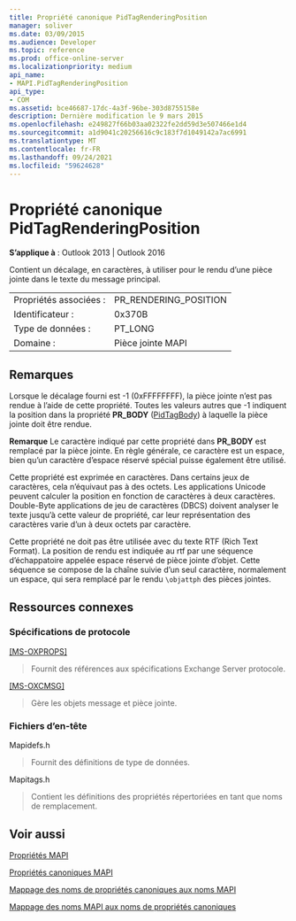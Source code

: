 ```yaml
---
title: Propriété canonique PidTagRenderingPosition
manager: soliver
ms.date: 03/09/2015
ms.audience: Developer
ms.topic: reference
ms.prod: office-online-server
ms.localizationpriority: medium
api_name:
- MAPI.PidTagRenderingPosition
api_type:
- COM
ms.assetid: bce46687-17dc-4a3f-96be-303d8755158e
description: Dernière modification le 9 mars 2015
ms.openlocfilehash: e249827f66b03aa02322fe2dd59d3e507466e1d4
ms.sourcegitcommit: a1d9041c20256616c9c183f7d1049142a7ac6991
ms.translationtype: MT
ms.contentlocale: fr-FR
ms.lasthandoff: 09/24/2021
ms.locfileid: "59624628"
---
```

# <a name="pidtagrenderingposition-canonical-property"></a>Propriété canonique PidTagRenderingPosition

  
  
**S’applique à** : Outlook 2013 | Outlook 2016 
  
Contient un décalage, en caractères, à utiliser pour le rendu d’une pièce jointe dans le texte du message principal.
  
|||
|:-----|:-----|
|Propriétés associées :  <br/> |PR_RENDERING_POSITION  <br/> |
|Identificateur :  <br/> |0x370B  <br/> |
|Type de données :  <br/> |PT_LONG  <br/> |
|Domaine :  <br/> |Pièce jointe MAPI  <br/> |
   
## <a name="remarks"></a>Remarques

Lorsque le décalage fourni est -1 (0xFFFFFFFF), la pièce jointe n’est pas rendue à l’aide de cette propriété. Toutes les valeurs autres que -1 indiquent la position dans la propriété **PR_BODY** ([PidTagBody](pidtagbody-canonical-property.md)) à laquelle la pièce jointe doit être rendue.
  
 **Remarque** Le caractère indiqué par cette propriété dans **PR_BODY** est remplacé par la pièce jointe. En règle générale, ce caractère est un espace, bien qu’un caractère d’espace réservé spécial puisse également être utilisé. 
  
Cette propriété est exprimée en caractères. Dans certains jeux de caractères, cela n’équivaut pas à des octets. Les applications Unicode peuvent calculer la position en fonction de caractères à deux caractères. Double-Byte applications de jeu de caractères (DBCS) doivent analyser le texte jusqu’à cette valeur de propriété, car leur représentation des caractères varie d’un à deux octets par caractère.
  
Cette propriété ne doit pas être utilisée avec du texte RTF (Rich Text Format). La position de rendu est indiquée au rtf par une séquence d’échappatoire appelée espace réservé de pièce jointe d’objet. Cette séquence se compose de la chaîne suivie d’un seul caractère, normalement un espace, qui sera remplacé par le rendu  `\objattph` des pièces jointes. 
  
## <a name="related-resources"></a>Ressources connexes

### <a name="protocol-specifications"></a>Spécifications de protocole

[[MS-OXPROPS]](https://msdn.microsoft.com/library/f6ab1613-aefe-447d-a49c-18217230b148%28Office.15%29.aspx)
  
> Fournit des références aux spécifications Exchange Server protocole.
    
[[MS-OXCMSG]](https://msdn.microsoft.com/library/7fd7ec40-deec-4c06-9493-1bc06b349682%28Office.15%29.aspx)
  
> Gère les objets message et pièce jointe.
    
### <a name="header-files"></a>Fichiers d’en-tête

Mapidefs.h
  
> Fournit des définitions de type de données.
    
Mapitags.h
  
> Contient les définitions des propriétés répertoriées en tant que noms de remplacement.
    
## <a name="see-also"></a>Voir aussi



[Propriétés MAPI](mapi-properties.md)
  
[Propriétés canoniques MAPI](mapi-canonical-properties.md)
  
[Mappage des noms de propriétés canoniques aux noms MAPI](mapping-canonical-property-names-to-mapi-names.md)
  
[Mappage des noms MAPI aux noms de propriétés canoniques](mapping-mapi-names-to-canonical-property-names.md)

